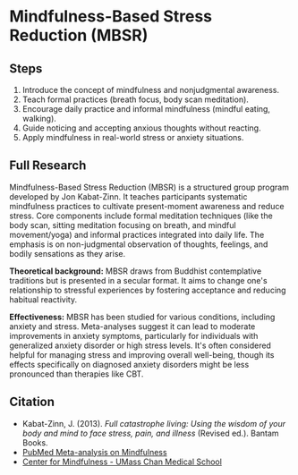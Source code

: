 # Mindfulness-Based Stress Reduction (MBSR)

## Steps

1.  Introduce the concept of mindfulness and nonjudgmental awareness.
2.  Teach formal practices (breath focus, body scan meditation).
3.  Encourage daily practice and informal mindfulness (mindful eating, walking).
4.  Guide noticing and accepting anxious thoughts without reacting.
5.  Apply mindfulness in real-world stress or anxiety situations.

## Full Research

Mindfulness-Based Stress Reduction (MBSR) is a structured group program developed by Jon Kabat-Zinn. It teaches participants systematic mindfulness practices to cultivate present-moment awareness and reduce stress. Core components include formal meditation techniques (like the body scan, sitting meditation focusing on breath, and mindful movement/yoga) and informal practices integrated into daily life. The emphasis is on non-judgmental observation of thoughts, feelings, and bodily sensations as they arise.

**Theoretical background:** MBSR draws from Buddhist contemplative traditions but is presented in a secular format. It aims to change one's relationship to stressful experiences by fostering acceptance and reducing habitual reactivity.

**Effectiveness:** MBSR has been studied for various conditions, including anxiety and stress. Meta-analyses suggest it can lead to moderate improvements in anxiety symptoms, particularly for individuals with generalized anxiety disorder or high stress levels. It's often considered helpful for managing stress and improving overall well-being, though its effects specifically on diagnosed anxiety disorders might be less pronounced than therapies like CBT.

## Citation

- Kabat-Zinn, J. (2013). *Full catastrophe living: Using the wisdom of your body and mind to face stress, pain, and illness* (Revised ed.). Bantam Books.
- [PubMed Meta-analysis on Mindfulness](https://pubmed.ncbi.nlm.nih.gov/23796855/)
- [Center for Mindfulness - UMass Chan Medical School](https://www.umassmed.edu/cfm/) 